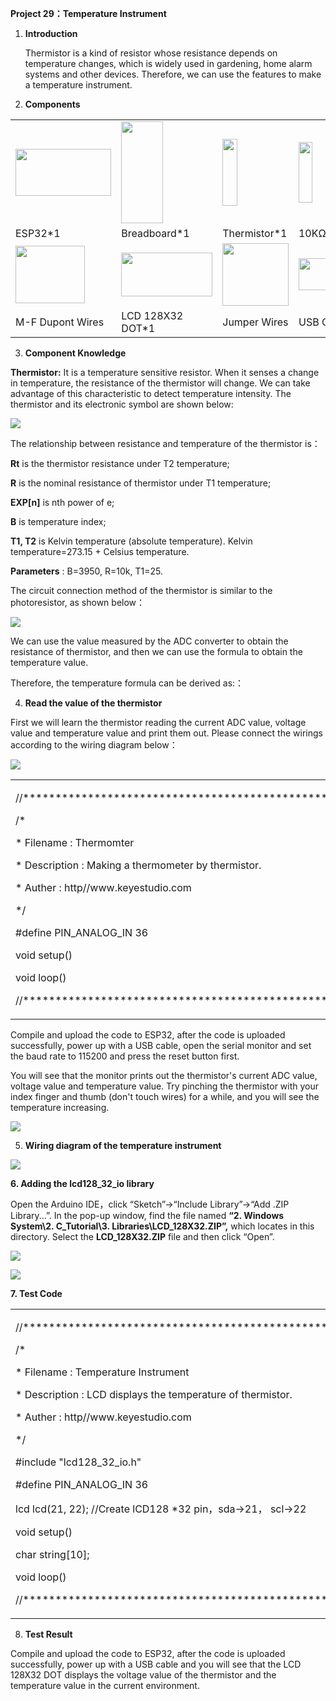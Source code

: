 **Project 29：Temperature Instrument**

1.  **Introduction**
    
    Thermistor is a kind of resistor whose resistance depends on
    temperature changes, which is widely used in gardening, home alarm
    systems and other devices. Therefore, we can use the features to
    make a temperature instrument.

2.  **Components**

<table>
<tbody>
<tr class="odd">
<td><img src="https://raw.githubusercontent.com/keyestudio/KS5011-KS5011F-Keyestudio-ESP32-Learning-Kit-Complete-Edition-Arduino/master/media/56053f7126905c6def63919c661d5c0a.jpeg" style="width:1.59722in;height:0.77986in" /></td>
<td><img src="https://raw.githubusercontent.com/keyestudio/KS5011-KS5011F-Keyestudio-ESP32-Learning-Kit-Complete-Edition-Arduino/master/media/e380dd26e4825be9a768973802a55fe6.png" style="width:0.69306in;height:1.7in" /></td>
<td><img src="https://raw.githubusercontent.com/keyestudio/KS5011-KS5011F-Keyestudio-ESP32-Learning-Kit-Complete-Edition-Arduino/master/media/b45bb81bb3763377c63accce606ac5f2.png" style="width:0.25in;height:1.11597in" /></td>
<td><img src="https://raw.githubusercontent.com/keyestudio/KS5011-KS5011F-Keyestudio-ESP32-Learning-Kit-Complete-Edition-Arduino/master/media/b395b1cd2678f87b3a34dec15659efbc.png" style="width:0.22431in;height:1.00556in" /></td>
</tr>
<tr class="even">
<td>ESP32*1</td>
<td>Breadboard*1</td>
<td>Thermistor*1</td>
<td>10KΩResistor*1</td>
</tr>
<tr class="odd">
<td><img src="https://raw.githubusercontent.com/keyestudio/KS5011-KS5011F-Keyestudio-ESP32-Learning-Kit-Complete-Edition-Arduino/master/media/74ca4fa6d49dbd04de6a603c6e55a9ee.png" style="width:1.15347in;height:0.9625in" /></td>
<td><img src="https://raw.githubusercontent.com/keyestudio/KS5011-KS5011F-Keyestudio-ESP32-Learning-Kit-Complete-Edition-Arduino/master/media/9232141f8a3166a8a6cdd43b78edd4e3.png" style="width:1.52014in;height:0.73264in" /></td>
<td><img src="https://raw.githubusercontent.com/keyestudio/KS5011-KS5011F-Keyestudio-ESP32-Learning-Kit-Complete-Edition-Arduino/master/media/e9a8d050105397bb183512fb4ffdd2f6.png" style="width:1.10139in;height:1.03472in" /></td>
<td><img src="https://raw.githubusercontent.com/keyestudio/KS5011-KS5011F-Keyestudio-ESP32-Learning-Kit-Complete-Edition-Arduino/master/media/7dcbd02995be3c142b2f97df7f7c03ce.png" style="width:0.99028in;height:0.52986in" /></td>
</tr>
<tr class="even">
<td>M-F Dupont Wires</td>
<td>LCD 128X32 DOT*1</td>
<td>Jumper Wires</td>
<td>USB Cable*1</td>
</tr>
</tbody>
</table>

3.  **Component Knowledge**

**Thermistor:** It is a temperature sensitive resistor. When it senses a
change in temperature, the resistance of the thermistor will change. We
can take advantage of this characteristic to detect temperature
intensity. The thermistor and its electronic symbol are shown below:

![](/media/809b8634747fb295021f12e3b92b7894.png)

The relationship between resistance and temperature of the thermistor
is：

**Rt** is the thermistor resistance under T2 temperature;

**R** is the nominal resistance of thermistor under T1 temperature;

**EXP\[n\]** is nth power of e;

**B** is temperature index;

**T1, T2** is Kelvin temperature (absolute temperature). Kelvin
temperature=273.15 + Celsius temperature.

**Parameters** : B=3950, R=10k, T1=25.

The circuit connection method of the thermistor is similar to the
photoresistor, as shown below：

![](/media/b0f80e9bd350a8b7390a73756ac1ac8c.jpeg)

We can use the value measured by the ADC converter to obtain the
resistance of thermistor, and then we can use the formula to obtain the
temperature value.

Therefore, the temperature formula can be derived as:：

4.  **Read the value of the thermistor**

First we will learn the thermistor reading the current ADC value,
voltage value and temperature value and print them out. Please connect
the wirings according to the wiring diagram below：

![](/media/806fd81bf8a761b4ae1a638489c426ce.png)

<table>
<tbody>
<tr class="odd">
<td><p>//*******************************************************************</p>
<p>/*</p>
<p>* Filename : Thermomter</p>
<p>* Description : Making a thermometer by thermistor.</p>
<p>* Auther : http//www.keyestudio.com</p>
<p>*/</p>
<p>#define PIN_ANALOG_IN 36</p>
<p>void setup() </p>
<p>void loop() </p>
<p>//*******************************************************************</p></td>
</tr>
</tbody>
</table>

Compile and upload the code to ESP32, after the code is uploaded
successfully, power up with a USB cable, open the serial monitor and set
the baud rate to 115200 and press the reset button first.

You will see that the monitor prints out the thermistor's current ADC
value, voltage value and temperature value. Try pinching the thermistor
with your index finger and thumb (don't touch wires) for a while, and
you will see the temperature increasing.

![](/media/0e4350465e1899e6eeee27b899a7f140.png)

5.  **Wiring diagram of the temperature instrument**

![](/media/5a437bfdcad012211e15cab54e35dad7.png)

**6. Adding the lcd128\_32\_io library**

Open the Arduino IDE，click “Sketch”→“Include Library”→“Add .ZIP
Library...”. In the pop-up window, find the file named **“2. Windows
System\\2. C\_Tutorial\\3. Libraries\\LCD\_128X32.ZIP”,** which locates
in this directory. Select the **LCD\_128X32.ZIP** file and then click
“Open”.

![](/media/f1dbbf38e15881e76873e72dbb13dbd7.png)

![](/media/883132fcf9c54c91ba496ffe7491170c.png)

**7. Test Code**

<table>
<tbody>
<tr class="odd">
<td><p>//*******************************************************************</p>
<p>/*</p>
<p>* Filename : Temperature Instrument</p>
<p>* Description : LCD displays the temperature of thermistor.</p>
<p>* Auther : http//www.keyestudio.com</p>
<p>*/</p>
<p>#include "lcd128_32_io.h"</p>
<p>#define PIN_ANALOG_IN 36</p>
<p>lcd lcd(21, 22); //Create lCD128 *32 pin，sda-&gt;21， scl-&gt;22</p>
<p>void setup() </p>
<p>char string[10];</p>
<p>void loop() </p>
<p>//*******************************************************************</p></td>
</tr>
</tbody>
</table>

8.  **Test Result**

Compile and upload the code to ESP32, after the code is uploaded
successfully, power up with a USB cable and you will see that the LCD
128X32 DOT displays the voltage value of the thermistor and the
temperature value in the current environment.
